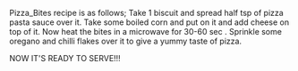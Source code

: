 Pizza_Bites recipe is as follows;
Take 1 biscuit and spread half tsp of pizza pasta sauce over it.
Take some boiled corn and put on it and add cheese on top of it.
Now heat the bites in a microwave for 30-60 sec .
Sprinkle some oregano and chilli flakes over it to give a yummy taste of pizza.

NOW IT'S READY TO SERVE!!!